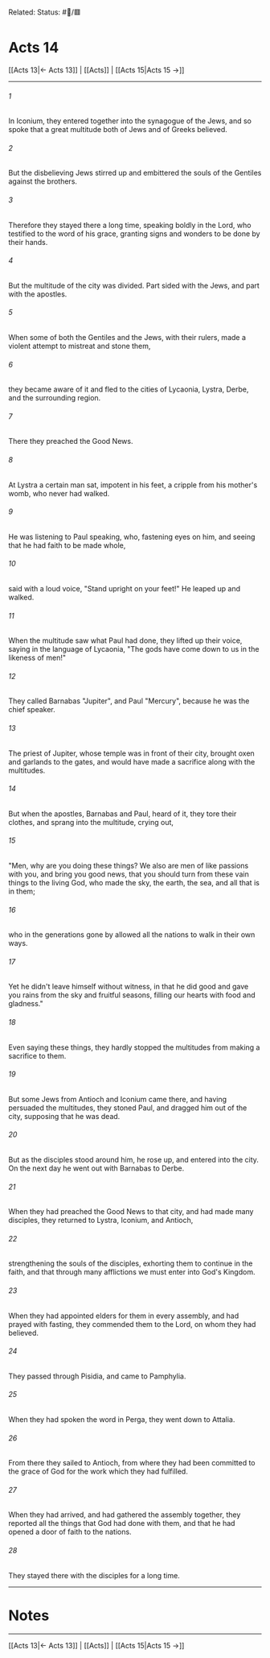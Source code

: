 Related:
Status: #📖/🟥
# Acts 14

[[Acts 13|← Acts 13]] | [[Acts]] | [[Acts 15|Acts 15 →]]
***



###### 1 
In Iconium, they entered together into the synagogue of the Jews, and so spoke that a great multitude both of Jews and of Greeks believed. 

###### 2 
But the disbelieving Jews stirred up and embittered the souls of the Gentiles against the brothers. 

###### 3 
Therefore they stayed there a long time, speaking boldly in the Lord, who testified to the word of his grace, granting signs and wonders to be done by their hands. 

###### 4 
But the multitude of the city was divided. Part sided with the Jews, and part with the apostles. 

###### 5 
When some of both the Gentiles and the Jews, with their rulers, made a violent attempt to mistreat and stone them, 

###### 6 
they became aware of it and fled to the cities of Lycaonia, Lystra, Derbe, and the surrounding region. 

###### 7 
There they preached the Good News. 

###### 8 
At Lystra a certain man sat, impotent in his feet, a cripple from his mother's womb, who never had walked. 

###### 9 
He was listening to Paul speaking, who, fastening eyes on him, and seeing that he had faith to be made whole, 

###### 10 
said with a loud voice, "Stand upright on your feet!" He leaped up and walked. 

###### 11 
When the multitude saw what Paul had done, they lifted up their voice, saying in the language of Lycaonia, "The gods have come down to us in the likeness of men!" 

###### 12 
They called Barnabas "Jupiter", and Paul "Mercury", because he was the chief speaker. 

###### 13 
The priest of Jupiter, whose temple was in front of their city, brought oxen and garlands to the gates, and would have made a sacrifice along with the multitudes. 

###### 14 
But when the apostles, Barnabas and Paul, heard of it, they tore their clothes, and sprang into the multitude, crying out, 

###### 15 
"Men, why are you doing these things? We also are men of like passions with you, and bring you good news, that you should turn from these vain things to the living God, who made the sky, the earth, the sea, and all that is in them; 

###### 16 
who in the generations gone by allowed all the nations to walk in their own ways. 

###### 17 
Yet he didn't leave himself without witness, in that he did good and gave you rains from the sky and fruitful seasons, filling our hearts with food and gladness." 

###### 18 
Even saying these things, they hardly stopped the multitudes from making a sacrifice to them. 

###### 19 
But some Jews from Antioch and Iconium came there, and having persuaded the multitudes, they stoned Paul, and dragged him out of the city, supposing that he was dead. 

###### 20 
But as the disciples stood around him, he rose up, and entered into the city. On the next day he went out with Barnabas to Derbe. 

###### 21 
When they had preached the Good News to that city, and had made many disciples, they returned to Lystra, Iconium, and Antioch, 

###### 22 
strengthening the souls of the disciples, exhorting them to continue in the faith, and that through many afflictions we must enter into God's Kingdom. 

###### 23 
When they had appointed elders for them in every assembly, and had prayed with fasting, they commended them to the Lord, on whom they had believed. 

###### 24 
They passed through Pisidia, and came to Pamphylia. 

###### 25 
When they had spoken the word in Perga, they went down to Attalia. 

###### 26 
From there they sailed to Antioch, from where they had been committed to the grace of God for the work which they had fulfilled. 

###### 27 
When they had arrived, and had gathered the assembly together, they reported all the things that God had done with them, and that he had opened a door of faith to the nations. 

###### 28 
They stayed there with the disciples for a long time.

---
# Notes


***
[[Acts 13|← Acts 13]] | [[Acts]] | [[Acts 15|Acts 15 →]]
